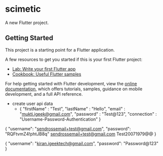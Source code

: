 # scimetic

A new Flutter project.

## Getting Started

This project is a starting point for a Flutter application.

A few resources to get you started if this is your first Flutter project:

- [Lab: Write your first Flutter app](https://docs.flutter.dev/get-started/codelab)
- [Cookbook: Useful Flutter samples](https://docs.flutter.dev/cookbook)

For help getting started with Flutter development, view the
[online documentation](https://docs.flutter.dev/), which offers tutorials,
samples, guidance on mobile development, and a full API reference.

- create user api data
  - {
    "firstName" : "Test",
    "lastName" : "Hello",
    "email" : "mukti.igeek@gmail.com",
    "password" : "Test@123",
    "connection" : "Username-Password-Authentication"
    }

{
  "username": "sendrossemail+test@gmail.com",
  "password": "RQFtvmZ4!phtJB8q"
sendrossemail+test@gmail.com
Test20071979@@
}

{
  "username": "kiran.igeektech@gmail.com",
  "password": "Password@123"
}
